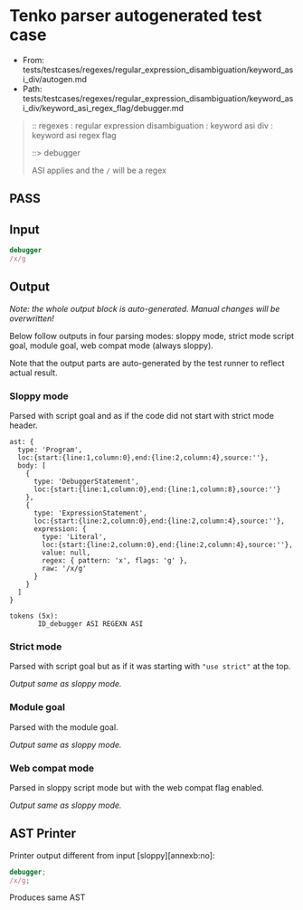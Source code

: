 # Tenko parser autogenerated test case

- From: tests/testcases/regexes/regular_expression_disambiguation/keyword_asi_div/autogen.md
- Path: tests/testcases/regexes/regular_expression_disambiguation/keyword_asi_div/keyword_asi_regex_flag/debugger.md

> :: regexes : regular expression disambiguation : keyword asi div : keyword asi regex flag
>
> ::> debugger
>
> ASI applies and the `/` will be a regex

## PASS

## Input

`````js
debugger
/x/g
`````

## Output

_Note: the whole output block is auto-generated. Manual changes will be overwritten!_

Below follow outputs in four parsing modes: sloppy mode, strict mode script goal, module goal, web compat mode (always sloppy).

Note that the output parts are auto-generated by the test runner to reflect actual result.

### Sloppy mode

Parsed with script goal and as if the code did not start with strict mode header.

`````
ast: {
  type: 'Program',
  loc:{start:{line:1,column:0},end:{line:2,column:4},source:''},
  body: [
    {
      type: 'DebuggerStatement',
      loc:{start:{line:1,column:0},end:{line:1,column:8},source:''}
    },
    {
      type: 'ExpressionStatement',
      loc:{start:{line:2,column:0},end:{line:2,column:4},source:''},
      expression: {
        type: 'Literal',
        loc:{start:{line:2,column:0},end:{line:2,column:4},source:''},
        value: null,
        regex: { pattern: 'x', flags: 'g' },
        raw: '/x/g'
      }
    }
  ]
}

tokens (5x):
       ID_debugger ASI REGEXN ASI
`````

### Strict mode

Parsed with script goal but as if it was starting with `"use strict"` at the top.

_Output same as sloppy mode._

### Module goal

Parsed with the module goal.

_Output same as sloppy mode._

### Web compat mode

Parsed in sloppy script mode but with the web compat flag enabled.

_Output same as sloppy mode._

## AST Printer

Printer output different from input [sloppy][annexb:no]:

````js
debugger;
/x/g;
````

Produces same AST
